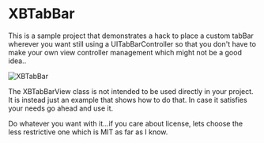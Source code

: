 # XBTabBar

This is a sample project that demonstrates a hack to place a custom tabBar wherever you want still using a UITabBarController so that you don't have to make your own view controller management which might not be a good idea..

![XBTabBar](http://xissburg.com/images/XBTabBar.png)

The XBTabBarView class is not intended to be used directly in your project. It is instead just an example that shows how to do that. In case it satisfies your needs go ahead and use it.

Do whatever you want with it...if you care about license, lets choose the less restrictive one which is MIT as far as I know.
